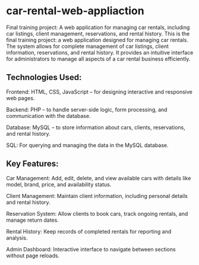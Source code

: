 # car-rental-web-appliaction

Final training project: A web application for managing car rentals, including car listings, client management, reservations, and rental history.
This is the final training project: a web application designed for managing car rentals. The system allows for complete management of car listings, client information, reservations, and rental history. It provides an intuitive interface for administrators to manage all aspects of a car rental business efficiently.

## Technologies Used:

Frontend: HTML, CSS, JavaScript – for designing interactive and responsive web pages.

Backend: PHP – to handle server-side logic, form processing, and communication with the database.

Database: MySQL – to store information about cars, clients, reservations, and rental history.

SQL: For querying and managing the data in the MySQL database.

## Key Features:

Car Management: Add, edit, delete, and view available cars with details like model, brand, price, and availability status.

Client Management: Maintain client information, including personal details and rental history.

Reservation System: Allow clients to book cars, track ongoing rentals, and manage return dates.

Rental History: Keep records of completed rentals for reporting and analysis.

Admin Dashboard: Interactive interface to navigate between sections without page reloads.
